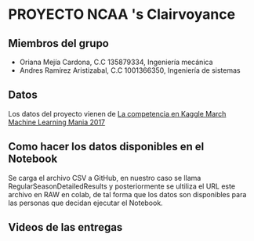 # PROYECTO NCAA 's Clairvoyance

## Miembros del grupo

* Oriana Mejía Cardona, C.C 135879334, Ingeniería mecánica
* Andres Ramírez Aristizabal, C.C 1001366350, Ingeniería de sistemas


## Datos

Los datos del proyecto vienen de [La competencia en Kaggle March Machine Learning Mania 2017](https://www.kaggle.com/competitions/march-machine-learning-mania-2017/overview/description)

## Como hacer los datos disponibles en el Notebook 

Se carga el archivo CSV a GitHub, en nuestro caso se llama RegularSeasonDetailedResults y posteriormente se ultiliza el URL este archivo en RAW en colab, de tal forma que los datos son disponibles para las personas que decidan ejecutar el Notebook.

## Videos de las entregas




